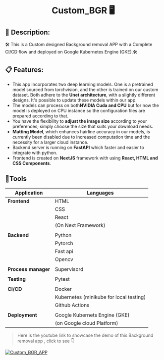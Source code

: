 # <p align="center"> Custom_BGR 🖥️ </p> 

## 📄 Description:  
🛠️ This is a Custom designed Background removal APP with a Complete CI/CD flow and deployed on Google Kubernetes Engine (GKE).🛠️

## 📋 Features:  
- This app incorporates two deep learning models. One is a pretrained model sourced from torchvision, and the other is trained on our custom dataset. Both adhere to the **Unet architecture**, with 
 a slightly different designs. It's possible to update these models within our app.
- The models can process on both**NVIDIA Cuda and CPU** but for now the model is deployed on CPU instance so the configuration files are prepared according to that.   
- You have the flexibility to **adjust the image size** according to your preferences; simply choose the size that suits your download needs.
- **Matting Model**, which enhances hairline accuracy in our models, is currently been disabled due to increased computation time and the necessity for a larger cloud instance.
- Backend server is running on **FastAPI** which faster and easier to integrate with python.
- Frontend is created on **NextJS** framework with using **React, HTML and CSS Components**.

## 🔧Tools

| Application| Languages       |
|------------|-----------------|
| **Frontend**   | HTML            |
|            | CSS             |
|            | React           |
|            | (On Next Framework) |
|            |                 |
| **Backend**    | Python          |
|            | Pytorch         |
|            | Fast api        |
|            | Opencv          |
|            |                 |
|**Process manager**| Supervisord                |
|            |                 |
| **Testing**    | Pytest          |
|            |                 |
| **CI/CD**      | Docker          |
|            | Kubernetes (minikube for local testing)|
|            | Github Actions  |
|            |                 |
| **Deployment** |  Google Kubernets Engine (GKE)|
|            |   (on Google cloud Platform)    |


> Here is the youtube link to showcase the demo of this Background removal app , click to see 👇

[![Custom_BGR_APP](https://img.youtube.com/vi/uAksgBFnGWY/0.jpg)](https://www.youtube.com/watch?v=uAksgBFnGWY) 
